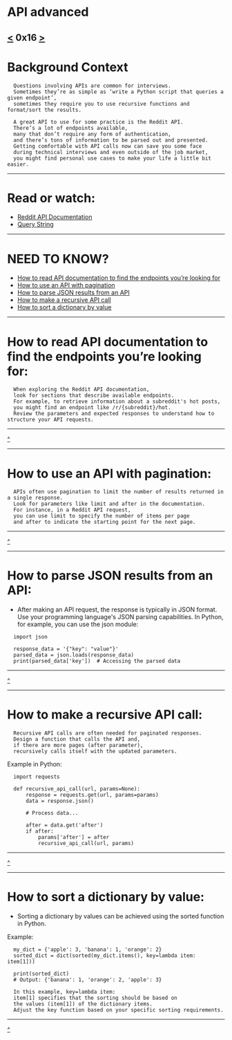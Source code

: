 # API advanced
[<](https://github.com/TheeKingZa/alx-system_engineering-devops/tree/master/0x15-api/README.md) 0x16 [>](https://github.com/TheeKingZa/alx-system_engineering-devops/blob/master/0x17-web_stack_debugging_3/README.md)
---

# Background Context
```
  Questions involving APIs are common for interviews.
  Sometimes they’re as simple as ‘write a Python script that queries a given endpoint’,
  sometimes they require you to use recursive functions and format/sort the results.

  A great API to use for some practice is the Reddit API.
  There’s a lot of endpoints available,
  many that don’t require any form of authentication,
  and there’s tons of information to be parsed out and presented.
  Getting comfortable with API calls now can save you some face
  during technical interviews and even outside of the job market,
  you might find personal use cases to make your life a little bit easier.
```
---

# Read or watch:

* [Reddit API Documentation](https://www.reddit.com/dev/api/)
* [Query String](https://en.wikipedia.org/wiki/Query_string)

---

# NEED TO KNOW?
* [How to read API documentation to find the endpoints you’re looking for]()
* [How to use an API with pagination]()
* [How to parse JSON results from an API]()
* [How to make a recursive API call]()
* [How to sort a dictionary by value]()
---

# How to read API documentation to find the endpoints you’re looking for:
```
  When exploring the Reddit API documentation,
  look for sections that describe available endpoints.
  For example, to retrieve information about a subreddit's hot posts,
  you might find an endpoint like /r/{subreddit}/hot.
  Review the parameters and expected responses to understand how to structure your API requests.
```
---

[^](#need-to-know)

---
# How to use an API with pagination:
```
  APIs often use pagination to limit the number of results returned in a single response.
  Look for parameters like limit and after in the documentation.
  For instance, in a Reddit API request,
  you can use limit to specify the number of items per page
  and after to indicate the starting point for the next page.
```
---

[^](#need-to-know)

---
# How to parse JSON results from an API:
* After making an API request, the response is typically in JSON format. Use your programming language's JSON parsing capabilities. In Python, for example, you can use the json module:
```
  import json

  response_data = '{"key": "value"}'
  parsed_data = json.loads(response_data)
  print(parsed_data['key'])  # Accessing the parsed data

```
---

[^](#need-to-know)

---
# How to make a recursive API call:
```
  Recursive API calls are often needed for paginated responses.
  Design a function that calls the API and,
  if there are more pages (after parameter),
  recursively calls itself with the updated parameters.
```
Example in Python:
```
  import requests

  def recursive_api_call(url, params=None):
      response = requests.get(url, params=params)
      data = response.json()

      # Process data...

      after = data.get('after')
      if after:
          params['after'] = after
          recursive_api_call(url, params)
```
---

[^](#need-to-know)

---
# How to sort a dictionary by value:
* Sorting a dictionary by values can be achieved using the sorted function in Python.

Example:
```
  my_dict = {'apple': 3, 'banana': 1, 'orange': 2}
  sorted_dict = dict(sorted(my_dict.items(), key=lambda item: item[1]))

  print(sorted_dict)
  # Output: {'banana': 1, 'orange': 2, 'apple': 3}
```

```
  In this example, key=lambda item:
  item[1] specifies that the sorting should be based on
  the values (item[1]) of the dictionary items.
  Adjust the key function based on your specific sorting requirements.
```
---

[^](#need-to-know)
